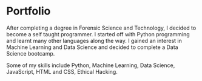 # Portfolio

After completing a degree in Forensic Science and Technology, I decided to become a self taught programmer. I started off with Python programming and learnt many other languages along the way. I gained an interest in Machine Learning and Data Science and decided to complete a Data Science bootcamp. 

Some of my skills include Python, Machine Learning, Data Science, JavaScript, HTML and CSS, Ethical Hacking. 
